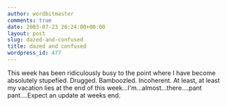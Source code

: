 ```yaml
---
author: wordbitmaster
comments: true
date: 2003-07-23 20:24:00+00:00
layout: post
slug: dazed-and-confused
title: dazed and confused
wordpress_id: 477
---
```


This week has been ridiculously busy to the point where I have become absolutely stupefied. Drugged. Bamboozled. Incoherent. At least, at least my vacation lies at the end of this week...I'm...almost...there....pant pant....Expect an update at weeks end.
